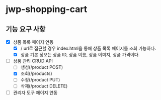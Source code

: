 # jwp-shopping-cart

## 기능 요구 사항

- [x] 상품 목록 페이지 연동
  - [x] / url로 접근할 경우 index.html을 통해 상품 목록 페이지를 조회 가능하다.
  - [x] 상품 기본 정보는 상품 ID, 상품 이름, 상품 이미지, 상품 가격이다.

- [ ] 상품 관리 CRUD API
  - [ ] 생성(/product POST)
  - [x] 조회(/products)
  - [ ] 수정(/product PUT)
  - [ ] 삭제(/product DELETE)
- [ ] 관리자 도구 페이지 연동
